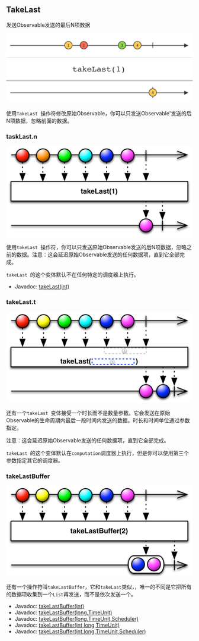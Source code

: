 

## TakeLast

发送Observable发送的最后N项数据

![takeLast](../images/operators/takeLast.c.png)

使用`TakeLast `操作符修改原始Observable，你可以只发送Observable'发送的后N项数据，忽略前面的数据。

### taskLast.n

![takeLast](../images/operators/takeLast.n.png)

使用`takeLast `操作符，你可以只发送原始Observable发送的后N项数据，忽略之前的数据。注意：这会延迟原始Observable发送的任何数据项，直到它全部完成。

`takeLast `的这个变体默认不在任何特定的调度器上执行。

* Javadoc: [takeLast(int)](http://reactivex.io/RxJava/javadoc/rx/Observable.html#takeLast(int))

### takeLast.t

![takeLast](../images/operators/takeLast.t.png)

还有一个`takeLast `变体接受一个时长而不是数量参数。它会发送在原始Observable的生命周期内最后一段时间内发送的数据。时长和时间单位通过参数指定。

注意：这会延迟原始Observable发送的任何数据项，直到它全部完成。

`takeLast `的这个变体默认在`computation`调度器上执行，但是你可以使用第三个参数指定其它的调度器。

### takeLastBuffer

![takeLast](../images/operators/takeLastBuffer.png)

还有一个操作符叫`takeLastBuffer`，它和`takeLast`类似，，唯一的不同是它把所有的数据项收集到一个`List`再发送，而不是依次发送一个。

* Javadoc: [takeLastBuffer(int)](http://reactivex.io/RxJava/javadoc/rx/Observable.html#takeLastBuffer(int))
* Javadoc: [takeLastBuffer(long,TimeUnit)](http://reactivex.io/RxJava/javadoc/rx/Observable.html#takeLastBuffer(long,%20java.util.concurrent.TimeUnit))
* Javadoc: [takeLastBuffer(long,TimeUnit,Scheduler)](http://reactivex.io/RxJava/javadoc/rx/Observable.html#takeLastBuffer(long,%20java.util.concurrent.TimeUnit,%20rx.Scheduler))
* Javadoc: [takeLastBuffer(int,long,TimeUnit)](http://reactivex.io/RxJava/javadoc/rx/Observable.html#takeLastBuffer(int,%20long,%20java.util.concurrent.TimeUnit))
* Javadoc: [takeLastBuffer(int,long,TimeUnit,Scheduler)](http://reactivex.io/RxJava/javadoc/rx/Observable.html#takeLastBuffer(int,%20long,%20java.util.concurrent.TimeUnit,%20rx.Scheduler))


